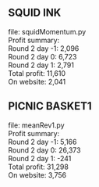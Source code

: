 
## SQUID INK
file: squidMomentum.py\
Profit summary:\
Round 2 day -1: 2,096\
Round 2 day 0: 6,723\
Round 2 day 1: 2,791\
Total profit: 11,610\
On website: 2,041


## PICNIC BASKET1
file: meanRev1.py\
Profit summary:\
Round 2 day -1: 5,166\
Round 2 day 0: 26,373\
Round 2 day 1: -241\
Total profit: 31,298\
On website: 3,756